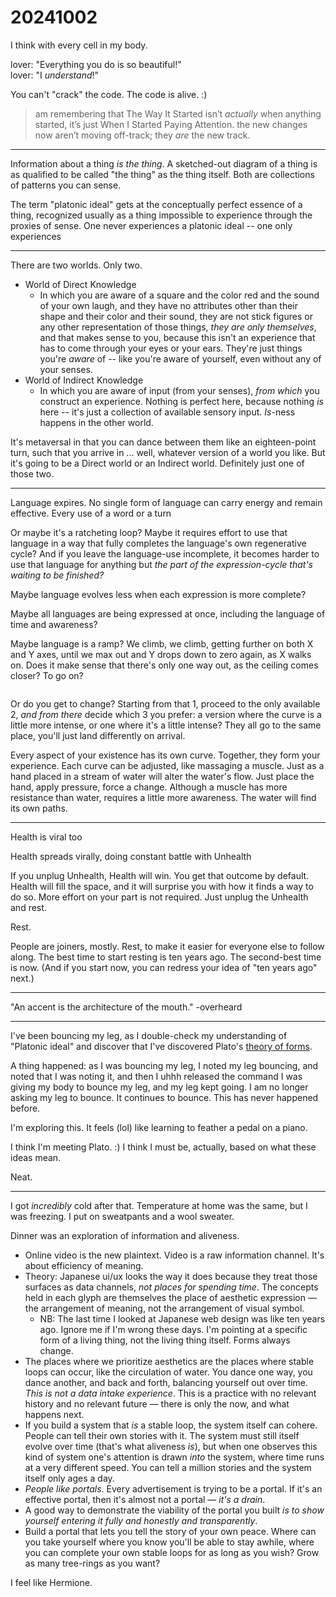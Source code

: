 # 20241002

I think with every cell in my body.

lover: "Everything you do is so beautiful!"\
lover: "I _understand_!"

You can't "crack" the code. The code is alive. :)

> am remembering that The Way It Started isn’t _actually_ when anything started, it’s just When I Started Paying Attention. the new changes now aren’t moving off-track; they _are_ the new track.

***

Information about a thing _is the thing_. A sketched-out diagram of a thing is as qualified to be called "the thing" as the thing itself. Both are collections of patterns you can sense.

The term "platonic ideal" gets at the conceptually perfect essence of a thing, recognized usually as a thing impossible to experience through the proxies of sense. One never experiences a platonic ideal -- one only experiences

***

There are two worlds. Only two.

* World of Direct Knowledge
  * In which you are aware of a square and the color red and the sound of your own laugh, and they have no attributes other than their shape and their color and their sound, they are not stick figures or any other representation of those things, _they are only themselves_, and that makes sense to you, because this isn't an experience that has to come through your eyes or your ears. They're just things you're _aware_ of -- like you're aware of yourself, even without any of your senses.
* World of Indirect Knowledge
  * In which you are aware of input (from your senses), _from which_ you construct an experience. Nothing is perfect here, because nothing _is_ here -- it's just a collection of available sensory input. _Is_-ness happens in the other world.

It's metaversal in that you can dance between them like an eighteen-point turn, such that you arrive in ... well, whatever version of a world you like. But it's going to be a Direct world or an Indirect world. Definitely just one of those two.

***

Language expires. No single form of language can carry energy and remain effective. Every use of a word or a turn

Or maybe it's a ratcheting loop? Maybe it requires effort to use that language in a way that fully completes the language's own regenerative cycle? And if you leave the language-use incomplete, it becomes harder to use that language for anything but _the part of the expression-cycle that's waiting to be finished?_

Maybe language evolves less when each expression is more complete?

Maybe all languages are being expressed at once, including the language of time and awareness?

Maybe language is a ramp? We climb, we climb, getting further on both X and Y axes, until we max out and Y drops down to zero again, as X walks on. Does it make sense that there's only one way out, as the ceiling comes closer? To go on?

<figure><img src="../../../.gitbook/assets/Screenshot 2024-10-02 at 6.17.15 PM.png" alt=""><figcaption></figcaption></figure>

Or do you get to change? Starting from that 1, proceed to the only available 2, _and from there_ decide which 3 you prefer: a version where the curve is a little more intense, or one where it's a little intense? They all go to the same place, you'll just land differently on arrival.

Every aspect of your existence has its own curve. Together, they form your experience. Each curve can be adjusted, like massaging a muscle. Just as a hand placed in a stream of water will alter the water's flow. Just place the hand, apply pressure, force a change. Although a muscle has more resistance than water, requires a little more awareness. The water will find its own paths.

***

Health is viral too

Health spreads virally, doing constant battle with Unhealth

If you unplug Unhealth, Health will win. You get that outcome by default. Health will fill the space, and it will surprise you with how it finds a way to do so. More effort on your part is not required. Just unplug the Unhealth and rest.

Rest.

People are joiners, mostly. Rest, to make it easier for everyone else to follow along. The best time to start resting is ten years ago. The second-best time is now. (And if you start now, you can redress your idea of "ten years ago" next.)

***

"An accent is the architecture of the mouth." -overheard

***

I've been bouncing my leg, as I double-check my understanding of "Platonic ideal" and discover that I've discovered Plato's [theory of forms](https://en.wikipedia.org/wiki/Theory\_of\_forms).

A thing happened: as I was bouncing my leg, I noted my leg bouncing, and noted that I was noting it, and then I uhhh released the command I was giving my body to bounce my leg, and my leg kept going. I am no longer asking my leg to bounce. It continues to bounce. This has never happened before.

I'm exploring this. It feels (lol) like learning to feather a pedal on a piano.

I think I'm meeting Plato. :) I think I must be, actually, based on what these ideas mean.

Neat.

***

I got _incredibly_ cold after that. Temperature at home was the same, but I was freezing. I put on sweatpants and a wool sweater.

Dinner was an exploration of information and aliveness.

* Online video is the new plaintext. Video is a raw information channel. It's about efficiency of meaning.
* Theory: Japanese ui/ux looks the way it does because they treat those surfaces as data channels, _not places for spending time_. The concepts held in each glyph are themselves the place of aesthetic expression — the arrangement of meaning, not the arrangement of visual symbol.
  * NB: The last time I looked at Japanese web design was like ten years ago. Ignore me if I'm wrong these days. I'm pointing at a specific form of a living thing, not the living thing itself. Forms always change.
* The places where we prioritize aesthetics are the places where stable loops can occur, like the circulation of water. You dance one way, you dance another, and back and forth, balancing yourself out over time. _This is not a data intake experience_. This is a practice with no relevant history and no relevant future — there is only the now, and what happens next.
* If you build a system that _is_ a stable loop, the system itself can cohere. People can tell their own stories with it. The system must still itself evolve over time (that's what aliveness _is_), but when one observes this kind of system one's attention is drawn _into_ the system, where time runs at a very different speed. You can tell a million stories and the system itself only ages a day.
* _People like portals_. Every advertisement is trying to be a portal. If it's an effective portal, then it's almost not a portal — _it's a drain_.
* A good way to demonstrate the viability of the portal you built _is to show yourself entering it fully and honestly and transparently_.
* Build a portal that lets you tell the story of your own peace. Where can you take yourself where you know you'll be able to stay awhile, where you can complete your own stable loops for as long as you wish? Grow as many tree-rings as you want?

I feel like Hermione.
